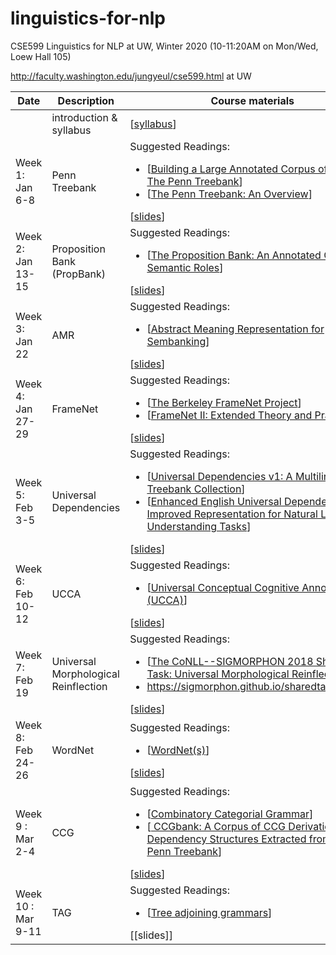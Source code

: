 # linguistics-for-nlp

CSE599 Linguistics for NLP at UW, Winter 2020 (10-11:20AM on Mon/Wed, Loew Hall 105)

http://faculty.washington.edu/jungyeul/cse599.html at UW

| Date |	Description	 |Course materials |
| ------------ | ------------ | ------------  |
|  | introduction & syllabus | [[syllabus](https://www.overleaf.com/read/rmgmskbgtzjg)] |
|Week 1: Jan 6-8 | Penn Treebank |Suggested Readings:  <ul><li>[[Building a Large Annotated Corpus of English: The Penn Treebank](https://www.aclweb.org/anthology/J93-2004/)]</li><li>[[The Penn Treebank: An Overview](https://link.springer.com/chapter/10.1007/978-94-010-0201-1_1)]</li></ul> [[slides](https://www.overleaf.com/read/ngkbtzswpywx)] |
|Week 2: Jan 13-15     | Proposition Bank (PropBank) |Suggested Readings:  <ul><li>[[The Proposition Bank: An Annotated Corpus of Semantic Roles](https://www.aclweb.org/anthology/J05-1004/)]</li></ul> [[slides](https://www.overleaf.com/read/ypzqpssshnwx)] |
|Week 3: Jan 22     | AMR  |Suggested Readings:  <ul> <li>[[Abstract Meaning Representation for Sembanking](https://www.aclweb.org/anthology/W13-2322/)]</li></ul> [[slides](https://www.overleaf.com/read/bhzdwmhzwsvd)] |
|Week 4: Jan 27-29  | FrameNet |Suggested Readings:  <ul><li>[[The Berkeley FrameNet Project](https://www.aclweb.org/anthology/P98-1013/)]</li> <li>[[FrameNet II: Extended Theory and Practice](https://framenet2.icsi.berkeley.edu/docs/r1.5/book.pdf)]</li></ul> [[slides](https://www.overleaf.com/read/wmckzmshjxjk)] |
|Week 5: Feb 3-5    | Universal Dependencies |Suggested Readings: <ul><li>[[Universal Dependencies v1: A Multilingual Treebank Collection](https://www.aclweb.org/anthology/L16-1262/)]</li> <li>[[Enhanced English Universal Dependencies: An Improved Representation for Natural Language Understanding Tasks](https://nlp.stanford.edu/pubs/schuster2016enhanced.pdf)]</li></ul> [[slides](https://www.overleaf.com/read/ydgntchyqwpp)] |
|Week 6: Feb 10-12  | UCCA  |Suggested Readings: <ul><li>[[Universal Conceptual Cognitive Annotation (UCCA)](https://www.aclweb.org/anthology/P13-1023/)]</li>  </ul> [[slides](https://www.overleaf.com/read/jrzbpkgzhxmp)] |
|Week 7: Feb 19     | Universal Morphological Reinflection | Suggested Readings: <ul><li>[[The CoNLL--SIGMORPHON 2018 Shared Task: Universal Morphological Reinflection](https://www.aclweb.org/anthology/K18-3001/)]</li> <li>https://sigmorphon.github.io/sharedtasks/2018/</li> </ul> [[slides](https://www.overleaf.com/read/thftmybxvvrk)] |
|Week 8: Feb 24-26  | WordNet| Suggested Readings: <ul><li>[[WordNet(s)](http://www.sciencedirect.com/science/article/pii/B0080448542009469)]</li> </ul> [[slides](https://www.overleaf.com/read/nmzyptnynfhw)] |
|Week 9 : Mar 2-4    | CCG | Suggested Readings: <ul><li>[[Combinatory Categorial Grammar](https://onlinelibrary.wiley.com/doi/pdf/10.1002/9781444395037)]</li> <li>[[ CCGbank: A Corpus of CCG Derivations and Dependency Structures Extracted from the Penn Treebank](https://www.aclweb.org/anthology/J07-3004.pdf)]</li> </ul> [[slides](https://www.overleaf.com/read/fgrwyszgjfnj)] |
|Week 10 : Mar 9-11    | TAG | Suggested Readings: <ul><li>[[Tree adjoining grammars](https://www.cambridge.org/core/books/natural-language-parsing/tree-adjoining-grammars-how-much-contextsensitivity-is-required-to-provide-reasonable-structural-descriptions/81BFD6DAC6B0CB24A3042A06E964F2E1)]</li> </ul> [[slides]] |

